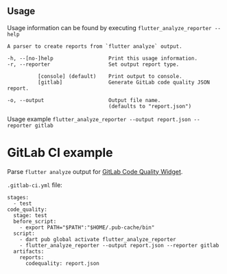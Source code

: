 ## Usage

Usage information can be found by executing `flutter_analyze_reporter --help`

```
A parser to create reports from `flutter analyze` output.

-h, --[no-]help                  Print this usage information.
-r, --reporter                   Set output report type.

          [console] (default)    Print output to console.
          [gitlab]               Generate GitLab code quality JSON report.

-o, --output                     Output file name.
                                 (defaults to "report.json")
```
Usage example `flutter_analyze_reporter --output report.json --reporter gitlab`

# GitLab CI example

Parse `flutter analyze` output for [GitLab Code Quality Widget](https://docs.gitlab.com/ee/ci/testing/code_quality.html).

`.gitlab-ci.yml` file:

```
stages:
  - test
code_quality:
  stage: test
  before_script:
    - export PATH="$PATH":"$HOME/.pub-cache/bin"
  script:
    - dart pub global activate flutter_analyze_reporter
    - flutter_analyze_reporter --output report.json --reporter gitlab
  artifacts: 
    reports:
      codequality: report.json
```
